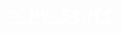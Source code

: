 <a href="https://8702582.xyz/" style="font-family: 'Courier New', monospace; color: white; text-decoration: underline; text-decoration-color: white;">> My Stuff</a>
===
